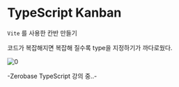 # TypeScript Kanban

`Vite` 를 사용한 칸반 만들기

코드가 복잡해지면 복잡해 질수록 type을 지정하기가 까다로웠다. 

![0](https://user-images.githubusercontent.com/110772094/210953525-601164c1-3ffa-4735-a539-9910a9d83e60.PNG)


-Zerobase TypeScript 강의 중..-
